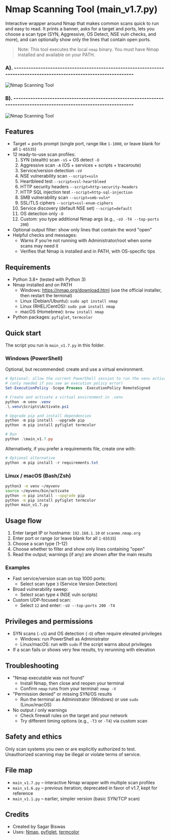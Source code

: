 # Nmap Scanning Tool (main_v1.7.py)

Interactive wrapper around Nmap that makes common scans quick to run and easy to read. It prints a banner, asks for a target and ports, lets you choose a scan type (SYN, Aggressive, OS Detect, NSE vuln checks, and more), and can optionally show only the lines that contain open ports.

> Note: This tool executes the local `nmap` binary. You must have Nmap installed and available on your PATH.
### A). -------------------------------------------------------------------------------------------------------------------
![Nmap Scanning Tool](https://imgur.com/GHvPuD6.jpg)
<br>

### B). -------------------------------------------------------------------------------------------------------------------
![Nmap Scanning Tool](https://imgur.com/zejtHl3.jpg)

## Features

- Target + ports prompt (single port, range like `1-1000`, or leave blank for all `1-65535`)
- 12 ready-to-use scan profiles:
  1. SYN (stealth) scan `-sS` + OS detect `-O`
  2. Aggressive scan `-A` (OS + services + scripts + traceroute)
  3. Service/version detection `-sV`
  4. NSE vulnerability scan `--script=vuln`
  5. Heartbleed test `--script=ssl-heartbleed`
  6. HTTP security headers `--script=http-security-headers`
  7. HTTP SQL injection test `--script=http-sql-injection`
  8. SMB vulnerability scan `--script=smb-vuln*`
  9. SSL/TLS ciphers `--script=ssl-enum-ciphers`
  10. Service discovery (default NSE set) `--script=default`
  11. OS detection only `-O`
  12. Custom: you type additional Nmap args (e.g., `-sU -T4 --top-ports 200`)
- Optional output filter: show only lines that contain the word "open"
- Helpful checks and messages:
  - Warns if you’re not running with Administrator/root when some scans may need it
  - Verifies that Nmap is installed and in PATH, with OS-specific tips

## Requirements

- Python 3.8+ (tested with Python 3)
- Nmap installed and on PATH
  - Windows: https://nmap.org/download.html (use the official installer, then restart the terminal)
  - Linux (Debian/Ubuntu): `sudo apt install nmap`
  - Linux (RHEL/CentOS): `sudo yum install nmap`
  - macOS (Homebrew): `brew install nmap`
- Python packages: `pyfiglet`, `termcolor`

## Quick start

The script you run is `main_v1.7.py` in this folder.

### Windows (PowerShell)

Optional, but recommended: create and use a virtual environment.

```powershell
# Optional: allow the current PowerShell session to run the venv activation script
# (only needed if you see an execution policy error)
Set-ExecutionPolicy -Scope Process -ExecutionPolicy RemoteSigned

# Create and activate a virtual environment in .venv
python -m venv .venv
.\.venv\Scripts\Activate.ps1

# Upgrade pip and install dependencies
python -m pip install --upgrade pip
python -m pip install pyfiglet termcolor

# Run
python .\main_v1.7.py
```

Alternatively, if you prefer a requirements file, create one with:

```powershell
# Optional alternative
python -m pip install -r requirements.txt
```

### Linux / macOS (Bash/Zsh)

```bash
python3 -m venv ~/myvenv
source ~/myvenv/bin/activate
python -m pip install --upgrade pip
python -m pip install pyfiglet termcolor
python main_v1.7.py
```

## Usage flow

1. Enter target IP or hostname: `192.168.1.10` or `scanme.nmap.org`
2. Enter port or range (or leave blank for all `1-65535`)
3. Choose a scan type (1–12)
4. Choose whether to filter and show only lines containing "open"
5. Read the output; warnings (if any) are shown after the main results

### Examples

- Fast service/version scan on top 1000 ports:
  - Select scan type `3` (Service Version Detection)
- Broad vulnerability sweep:
  - Select scan type `4` (NSE vuln scripts)
- Custom UDP-focused scan:
  - Select `12` and enter: `-sU --top-ports 200 -T4`

## Privileges and permissions

- SYN scans (`-sS`) and OS detection (`-O`) often require elevated privileges
  - Windows: run PowerShell as Administrator
  - Linux/macOS: run with `sudo` if the script warns about privileges
- If a scan fails or shows very few results, try rerunning with elevation

## Troubleshooting

- "Nmap executable was not found"
  - Install Nmap, then close and reopen your terminal
  - Confirm `nmap` runs from your terminal: `nmap -V`
- "Permission denied" or missing SYN/OS results
  - Run the terminal as Administrator (Windows) or use `sudo` (Linux/macOS)
- No output / only warnings
  - Check firewall rules on the target and your network
  - Try different timing options (e.g., `-T3` or `-T4`) via custom scan

## Safety and ethics

Only scan systems you own or are explicitly authorized to test. Unauthorized scanning may be illegal or violate terms of service.

## File map

- `main_v1.7.py` – interactive Nmap wrapper with multiple scan profiles
- `main_v1.6.py` – previous iteration; deprecated in favor of v1.7, kept for reference
- `main_v1.1.py` – earlier, simpler version (basic SYN/TCP scan)

## Credits

- Created by Sagar Biswas
- Uses: [Nmap](https://nmap.org/), [pyfiglet](https://pypi.org/project/pyfiglet/), [termcolor](https://pypi.org/project/termcolor/)
